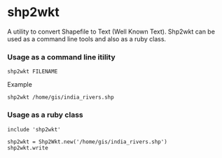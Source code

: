 shp2wkt
=======

A utility to convert Shapefile to Text (Well Known Text). Shp2wkt can be used as a command line tools and also as a ruby class.

### Usage as a command line itility
```
shp2wkt FILENAME
```
Example
```
shp2wkt /home/gis/india_rivers.shp
```

### Usage as a ruby class
```
include 'shp2wkt'

shp2wkt = Shp2Wkt.new('/home/gis/india_rivers.shp')
shp2wkt.write
```

